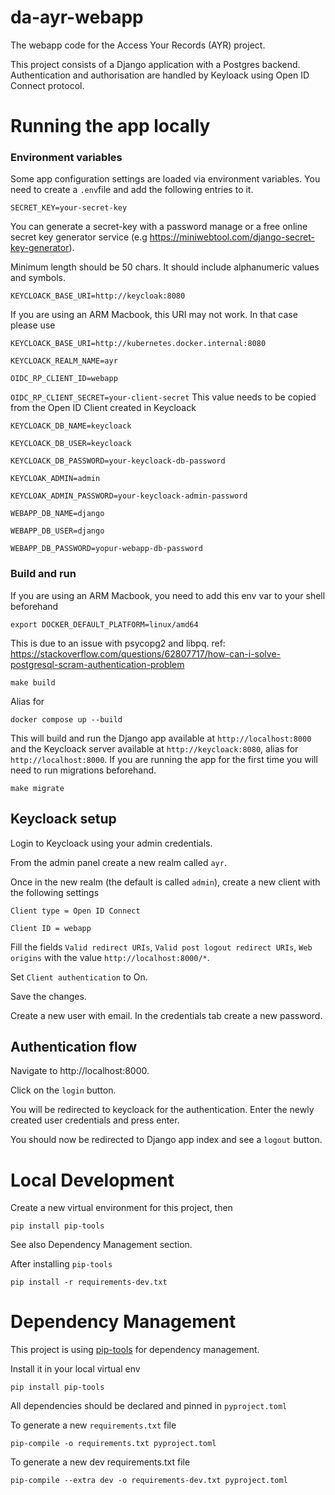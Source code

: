 # da-ayr-webapp
The webapp code for the Access Your Records (AYR) project.

This project consists of a Django application with a Postgres backend. Authentication and authorisation are handled
by Keyloack using Open ID Connect protocol.

# Running the app locally

### Environment variables

Some app configuration settings are loaded via environment variables. 
You need to create a `.env`file and add the following entries to it.

    
`SECRET_KEY=your-secret-key`

You can generate a secret-key with a password manage or a free online secret key generator service 
(e.g https://miniwebtool.com/django-secret-key-generator). 

Minimum length should be 50 chars. It should include alphanumeric values and symbols.

`KEYCLOACK_BASE_URI=http://keycloak:8080`

If you are using an ARM Macbook, this URI may not work. In that case please use 

`KEYCLOACK_BASE_URI=http://kubernetes.docker.internal:8080`

`KEYCLOACK_REALM_NAME=ayr`

`OIDC_RP_CLIENT_ID=webapp`

`OIDC_RP_CLIENT_SECRET=your-client-secret`
This value needs to be copied from the Open ID Client created in Keycloack


`KEYCLOACK_DB_NAME=keycloack`

`KEYCLOACK_DB_USER=keycloack`

`KEYCLOACK_DB_PASSWORD=your-keycloack-db-password`

`KEYCLOAK_ADMIN=admin`

`KEYCLOAK_ADMIN_PASSWORD=your-keycloack-admin-password`

`WEBAPP_DB_NAME=django`

`WEBAPP_DB_USER=django`

`WEBAPP_DB_PASSWORD=yopur-webapp-db-password`

### Build and run

If you are using an ARM Macbook, you need to add this env var to your shell beforehand

    export DOCKER_DEFAULT_PLATFORM=linux/amd64

This is due to an issue with psycopg2 and libpq. ref: https://stackoverflow.com/questions/62807717/how-can-i-solve-postgresql-scram-authentication-problem

    make build

Alias for

    docker compose up --build

This will build and run the Django app available at `http://localhost:8000` and the Keycloack server available at `http://keycloack:8080`, alias for `http://localhost:8000`.
If you are running the app for the first time you will need to run migrations beforehand.

    make migrate

## Keycloack setup

Login to Keycloack using your admin credentials. 

From the admin panel create a new realm called `ayr`.

Once in the new realm (the default is called `admin`), create a new client with the following settings

`Client type = Open ID Connect`

`Client ID = webapp`

Fill the fields `Valid redirect URIs`, `Valid post logout redirect URIs`, `Web origins` with the value `http://localhost:8000/*`.

Set `Client authentication` to On. 

Save the changes.

Create a new user with email. In the credentials tab create a new password.

## Authentication flow

Navigate to http://localhost:8000.

Click on the `login` button. 

You will be redirected to keycloack for the authentication.
Enter the newly created user credentials and press enter. 

You should now be redirected to Django app index and see a `logout` button.

# Local Development
Create a new virtual environment for this project, then

    pip install pip-tools

See also Dependency Management section.

After installing `pip-tools`

    pip install -r requirements-dev.txt


# Dependency Management
 
This project is using [pip-tools](https://github.com/jazzband/pip-tools/) for dependency management. 

Install it in your local virtual env 

    pip install pip-tools

All dependencies should be declared and pinned in `pyproject.toml`

To generate a new `requirements.txt` file

    pip-compile -o requirements.txt pyproject.toml

To generate a new dev requirements.txt file

    pip-compile --extra dev -o requirements-dev.txt pyproject.toml
